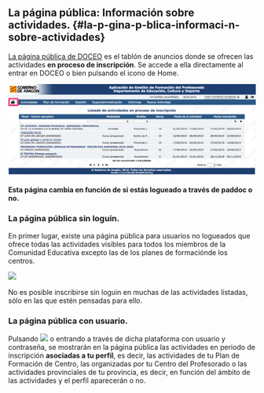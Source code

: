 ## La página pública: Información sobre actividades. {#la-p-gina-p-blica-informaci-n-sobre-actividades}

[La página pública de DOCEO](http://preaplicaciones.aragon.es/epgfp/portada) es el tablón de anuncios donde se ofrecen las actividades **en proceso de inscripción**. Se accede a ella directamente al entrar en DOCEO o bien pulsando el icono de Home.

![](https://raw.githubusercontent.com/catedu/manualdoceo/master/assets/doceopaginapublica.png)

**Esta página cambia en función de si estás logueado a través de paddoc o no.**

### La página pública sin loguin. 

En primer lugar, existe una página pública para usuarios no logueados que ofrece todas las actividades visibles para todos los miembros de la Comunidad Educativa excepto las de los planes de formaciónde los centros.

![](https://raw.githubusercontent.com/catedu/manualdoceo/master/assets/Selección_715.png)

No es posible inscribirse sin loguin en muchas de las actividades listadas, sólo en las que estén pensadas para ello.
 
### La página pública con usuario. 

Pulsando ![](https://raw.githubusercontent.com/catedu/manualdoceo/master/assets/Selección_787.png) o entrando a través de dicha plataforma con usuario y contraseña, se mostrarán en la página pública las actividades en periodo de inscripción **asociadas a tu perfil**, es decir, las actividades de tu Plan de Formación de Centro, las organizadas por tu Centro del Profesorado o las actividades provinciales de tu provincia, es decir, en función del ámbito de las actividades y el perfil aparecerán o no.



